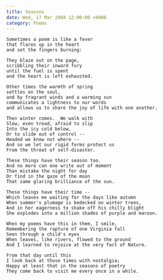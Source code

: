 ```yaml
---
title: Seasons
date: Wed, 17 Mar 2004 12:00:00 +0000
category: Poems
---
```


    Sometimes a poem is like a fever  
    that flares up in the heart  
    and set the fingers burning:

    They blaze out on the page,  
    scribbling their inward fury  
    until the fuel is spent  
    and the heart is left exhausted.

    Other times the warmth of spring  
    settles on the soul,  
    and by fragrant winds and a warming sun  
    communicates a lightness to our words  
    and allows us to share the joy of life with one another.

    Then winter comes.  We walk with  
    Slow, even tread, afraid to slip  
    Into the icy cold below,  
    Or to slide out of control --  
    Headed we know not where --  
    And so we let our rigid forms protect us  
    From the threat of self-disaster.

    These things have their season too.  
    And no more can one write out of moment  
    Than mistake the night for day  
    Or find in the gaze of the moon  
    That same glaring brilliance of the sun.

    These things have their time --  
    Which leaves me waiting for the days like autumn  
    When summer's plumage is bedecked on winter trees,  
    And in her eagerness to shake off his chilly blight  
    She explodes into a million shades of purple and maroon.

    When my poems have this in them, I smile,  
    Remembering the rapture of one Virginia fall  
    Seen through a child's eyes  
    When leaves, like rivers, flowed to the ground  
    And I learned to rejoice at the very fact of Nature.

    From that day until this  
    I look back at those times with nostalgia;  
    Happy at least that in the seasons of poetry  
    They come back to visit me every once in a while.


